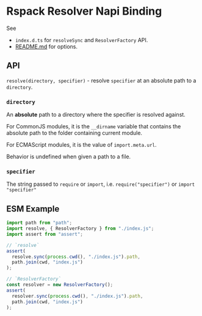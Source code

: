 # Rspack Resolver Napi Binding

See

- `index.d.ts` for `resolveSync` and `ResolverFactory` API.
- [README.md](https://github.com/web-infra-dev/rspack-resolver?tab=readme-ov-file#rspack-resolver) for options.

## API

`resolve(directory, specifier)` - resolve `specifier` at an absolute path to a `directory`.

### `directory`

An **absolute** path to a directory where the specifier is resolved against.

For CommonJS modules, it is the `__dirname` variable that contains the absolute path to the folder containing current module.

For ECMAScript modules, it is the value of `import.meta.url`.

Behavior is undefined when given a path to a file.

### `specifier`

The string passed to `require` or `import`, i.e. `require("specifier")` or `import "specifier"`

## ESM Example

```javascript
import path from "path";
import resolve, { ResolverFactory } from "./index.js";
import assert from "assert";

// `resolve`
assert(
  resolve.sync(process.cwd(), "./index.js").path,
  path.join(cwd, "index.js")
);

// `ResolverFactory`
const resolver = new ResolverFactory();
assert(
  resolver.sync(process.cwd(), "./index.js").path,
  path.join(cwd, "index.js")
);
```
